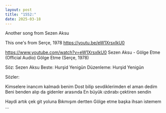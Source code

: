 ```yaml
---
layout: post
title: "1552:"
date: 2025-03-18
---
```


Another song from Sezen Aksu

This one's from Serçe, 1978
https://youtu.be/eW1XrsxIkU0

https://www.youtube.com/watch?v=eW1XrsxIkU0
Sezen Aksu - Gölge Etme (Official Audio)
Gölge Etme (Serçe, 1978)

Söz: Sezen Aksu
Beste: Hurşid Yenigün
Düzenleme: Hurşid Yenigün

Sözler:

Kimselere inancım kalmadı benim
Dost bilip sevdiklerimden el aman dedim
Beni benden alıp da gidenler arasında
En büyük ızdırabı çektiren sendin

Haydi artık çek git yoluna
Bıkmışım dertten
Gölge etme başka ihsan istemem ...
